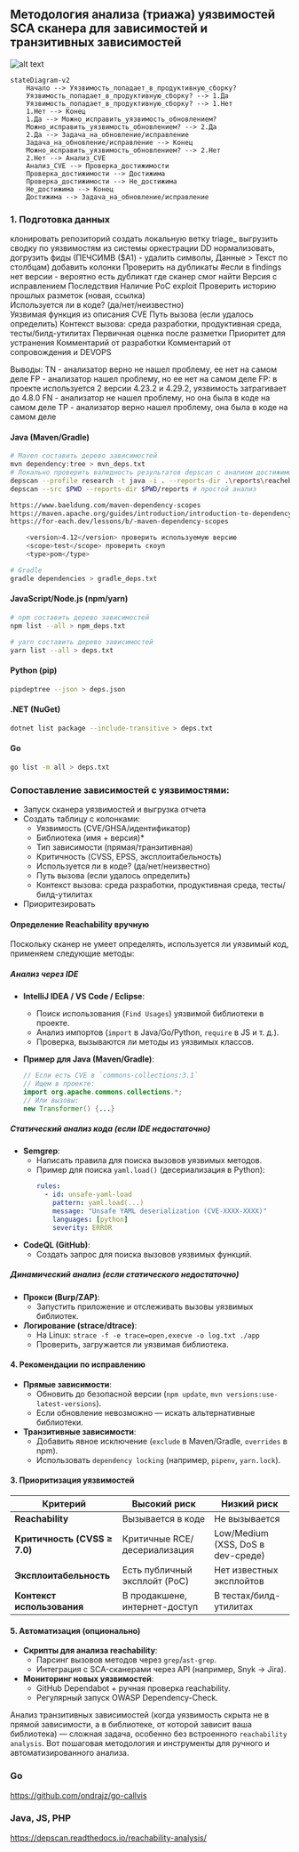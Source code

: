 ## **Методология анализа (триажа) уязвимостей SCA сканера для зависимостей и транзитивных зависимостей**  
![alt text](Media/sca_methodology.png)

```mermaid
stateDiagram-v2
    Начало --> Уязвимость_попадает_в_продуктивную_сборку?
    Уязвимость_попадает_в_продуктивную_сборку? --> 1.Да
    Уязвимость_попадает_в_продуктивную_сборку? --> 1.Нет
    1.Нет --> Конец
    1.Да --> Можно_исправить_уязвимость_обновлением?
    Можно_исправить_уязвимость_обновлением? --> 2.Да
    2.Да --> Задача_на_обновление/исправление
    Задача_на_обновление/исправление --> Конец
    Можно_исправить_уязвимость_обновлением? --> 2.Нет
    2.Нет --> Анализ_CVE
    Анализ_CVE --> Проверка_достижимости
    Проверка_достижимости --> Достижима
    Проверка_достижимости --> Не_достижима
    Не_достижима --> Конец
    Достижима --> Задача_на_обновление/исправление
```

### **1. Подготовка данных**  
клонировать репозиторий создать локальную ветку triage_<number>
выгрузить сводку по уязвимостям из системы оркестрации DD
нормализовать, догрузить фиды (ПЕЧСИМВ ($A1) - удалить символы, Данные > Текст по столбцам)
добавить колонки
  Проверить на дубликаты #если в findings нет версии - вероятно есть дубликат где сканер смог найти
  Версия с исправлением
  Последствия
  Наличие PoC exploit
  Проверить историю прошлых разметок (новая, ссылка)	
  Используется ли в коде? (да/нет/неизвестно)	
  Уязвимая функция из описания CVE
  Путь вызова (если удалось определить)	
  Контекст вызова: среда разработки, продуктивная среда, тесты/билд-утилитах
  Первичная оценка после разметки
  Приоритет для устранения
  Комментарий от разработки
  Комментарий от сопровождения и DEVOPS
  
Выводы: 
TN - анализатор верно не нашел проблему, ее нет на самом деле
FP - анализатор нашел проблему, но ее нет на самом деле
  FP: в проекте используется 2 версии 4.23.2 и 4.29.2, уязвимость затрагивает до 4.8.0
FN - анализатор не нашел проблему, но она была в коде на самом деле
TP - анализатор верно нашел проблему, она была в коде на самом деле

#### **Java (Maven/Gradle)**
```bash
# Maven составить дерево зависимостей
mvn dependency:tree > mvn_deps.txt
# Локально проверить валидность результатов depscan с аналиом достижимости
depscan --profile research -t java -i . --reports-dir .\reports\reachebility --explain # с анализом достижимости
depscan --src $PWD --reports-dir $PWD/reports # простой анализ

https://www.baeldung.com/maven-dependency-scopes
https://maven.apache.org/guides/introduction/introduction-to-dependency-mechanism.html
https://for-each.dev/lessons/b/-maven-dependency-scopes

    <version>4.12</version> проверить используемую версию
    <scope>test</scope> проверить скоуп
    <type>pom</type>

# Gradle
gradle dependencies > gradle_deps.txt
```

#### **JavaScript/Node.js (npm/yarn)**
```bash
# npm составить дерево зависимостей
npm list --all > npm_deps.txt

# yarn составить дерево зависимостей
yarn list --all > deps.txt
```

#### **Python (pip)**
```bash
pipdeptree --json > deps.json
```

#### **.NET (NuGet)**
```bash
dotnet list package --include-transitive > deps.txt
```

#### **Go**
```bash
go list -m all > deps.txt
```

### **Сопоставление зависимостей с уязвимостями**:  
  - Запуск сканера уязвимостей и выгрузка отчета
  - Создать таблицу с колонками:  
    - Уязвимость (CVE/GHSA/идентификатор)
    - Библиотека (имя + версия)*
    - Тип зависимости (прямая/транзитивная) 
    - Критичность (CVSS, EPSS, эксплоитабельность)
    - Используется ли в коде? (да/нет/неизвестно) 
    - Путь вызова (если удалось определить)
    - Контекст вызова: среда разработки, продуктивная среда, тесты/билд-утилитах
- Приоритезировать

#### Определение Reachability вручную 
Поскольку сканер не умеет определять, используется ли уязвимый код, применяем следующие методы:  

##### Анализ через IDE
- **IntelliJ IDEA / VS Code / Eclipse**:  
  - Поиск использования (`Find Usages`) уязвимой библиотеки в проекте.  
  - Анализ импортов (`import` в Java/Go/Python, `require` в JS и т. д.).  
  - Проверка, вызываются ли методы из уязвимых классов.  

- **Пример для Java (Maven/Gradle)**:  
  ```java
  // Если есть CVE в `commons-collections:3.1`
  // Ищем в проекте:
  import org.apache.commons.collections.*;
  // Или вызовы:
  new Transformer() {...}
  ```

##### Статический анализ кода (если IDE недостаточно)
- **Semgrep**:  
  - Написать правила для поиска вызовов уязвимых методов.  
  - Пример для поиска `yaml.load()` (десериализация в Python):  
    ```yaml
    rules:
      - id: unsafe-yaml-load
        pattern: yaml.load(...)
        message: "Unsafe YAML deserialization (CVE-XXXX-XXXX)"
        languages: [python]
        severity: ERROR
    ```  
- **CodeQL (GitHub)**:  
  - Создать запрос для поиска вызовов уязвимых функций.  

##### Динамический анализ (если статического недостаточно)
- **Прокси (Burp/ZAP)**:  
  - Запустить приложение и отслеживать вызовы уязвимых библиотек.  
- **Логирование (strace/dtrace)**:  
  - На Linux: `strace -f -e trace=open,execve -o log.txt ./app`  
  - Проверить, загружается ли уязвимая библиотека.  


#### **4. Рекомендации по исправлению**  
- **Прямые зависимости**:  
  - Обновить до безопасной версии (`npm update`, `mvn versions:use-latest-versions`).  
  - Если обновление невозможно — искать альтернативные библиотеки.  
- **Транзитивные зависимости**:  
  - Добавить явное исключение (`exclude` в Maven/Gradle, `overrides` в npm).  
  - Использовать `dependency locking` (например, `pipenv`, `yarn.lock`).  

#### **3. Приоритизация уязвимостей**  
| **Критерий**               | **Высокий риск**                     | **Низкий риск**                     |  
|----------------------------|---------------------------------------|--------------------------------------|  
| **Reachability**           | Вызывается в коде                     | Не вызывается                        |  
| **Критичность (CVSS ≥ 7.0)** | Критичные RCE/десериализация          | Low/Medium (XSS, DoS в dev-среде)    |  
| **Эксплоитабельность**     | Есть публичный эксплойт (PoC)         | Нет известных эксплойтов             |  
| **Контекст использования** | В продакшене, интернет-доступ         | В тестах/билд-утилитах               |  

#### **5. Автоматизация (опционально)**  
- **Скрипты для анализа reachability**:  
  - Парсинг вызовов методов через `grep`/`ast-grep`.  
  - Интеграция с SCA-сканерами через API (например, Snyk → Jira).  
- **Мониторинг новых уязвимостей**:  
  - GitHub Dependabot + ручная проверка reachability.  
  - Регулярный запуск OWASP Dependency-Check.  

Анализ транзитивных зависимостей (когда уязвимость скрыта не в прямой зависимости, а в библиотеке, от которой зависит ваша библиотека) — сложная задача, особенно без встроенного `reachability analysis`. Вот пошаговая методология и инструменты для ручного и автоматизированного анализа.

### Go
https://github.com/ondrajz/go-callvis

### Java, JS, PHP
https://depscan.readthedocs.io/reachability-analysis/
